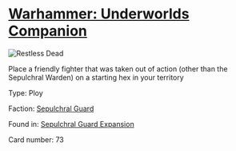 # [Warhammer: Underworlds Companion](https://guidokessels.github.io/wh-underworlds)

  

![Restless Dead](https://warhammerunderworlds.com/wp-content/uploads/sites/6/2017/12/073_ENG-Restless-Dead.png)

Place a friendly fighter that was taken out of action (other than the Sepulchral Warden) on a starting hex in your territory

Type: Ploy

Faction: [Sepulchral Guard](https://guidokessels.github.io/wh-underworlds/factions/sepulchral-guard)

Found in: [Sepulchral Guard Expansion](https://guidokessels.github.io/wh-underworlds/locations/sepulchral-guard-expansion)

Card number: 73
